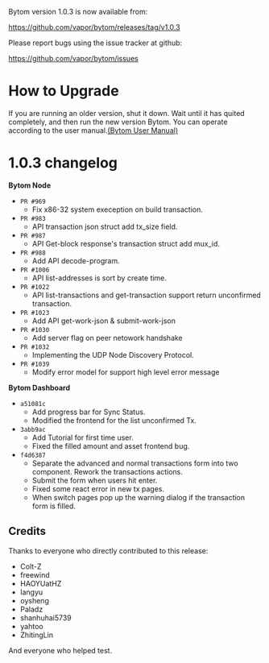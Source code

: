 Bytom version 1.0.3 is now available from:

  https://github.com/vapor/bytom/releases/tag/v1.0.3


Please report bugs using the issue tracker at github:

  https://github.com/vapor/bytom/issues

How to Upgrade
===============

If you are running an older version, shut it down. Wait until it has quited completely, and then run the new version Bytom.
You can operate according to the user manual.[(Bytom User Manual)](https://bytom.io/wp-content/themes/freddo/images/wallet/BytomUsermanualV1.0_en.pdf)


1.0.3 changelog
================
__Bytom Node__

+ `PR #969`
    - Fix x86-32 system exeception on build transaction.
+ `PR #983`
    - API transaction json struct add tx_size field.
+ `PR #987`
    - API Get-block response's transaction struct add mux_id.
+ `PR #988`
    - Add API decode-program.
+ `PR #1006`
    - API list-addresses is sort by create time.
+ `PR #1022`
    - API list-transactions and get-transaction support return unconfirmed transaction.
+ `PR #1023`
    - Add API get-work-json & submit-work-json
+ `PR #1030`
    - Add server flag on peer netowork handshake
+ `PR #1032`
    - Implementing the UDP Node Discovery Protocol.
+ `PR #1039`
    - Modify error model for support high level error message 

__Bytom Dashboard__

+ `a51081c`
    - Add progress bar for Sync Status.
    - Modified the frontend for the list unconfirmed Tx.
+ `3abb9ac`
    - Add Tutorial for first time user.
    - Fixed the filled amount and asset frontend bug.
+ `f4d6387`
    - Separate the advanced and normal transactions form into two component. Rework the transactions actions.
    - Submit the form when users hit enter.
    - Fixed some react error in new tx pages.
    - When switch pages pop up the warning dialog if the transaction form is filled.

Credits
--------

Thanks to everyone who directly contributed to this release:
- Colt-Z
- freewind
- HAOYUatHZ
- langyu
- oysheng
- Paladz
- shanhuhai5739 
- yahtoo
- ZhitingLin

And everyone who helped test.
